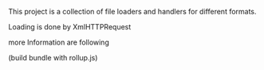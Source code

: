 This project is a collection of file loaders and handlers for different formats.

Loading is done by XmlHTTPRequest

more Information are following

(build bundle with rollup.js)